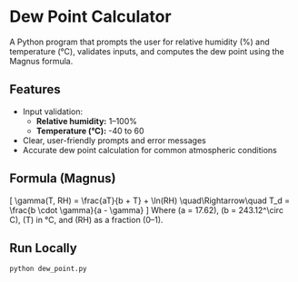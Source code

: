 # Dew Point Calculator 

A Python program that prompts the user for relative humidity (%) and temperature (°C), validates inputs, and computes the dew point using the Magnus formula.

## Features
- Input validation:
  - **Relative humidity:** 1–100%
  - **Temperature (°C):** -40 to 60
- Clear, user-friendly prompts and error messages
- Accurate dew point calculation for common atmospheric conditions

## Formula (Magnus)
\[
\gamma(T, RH) = \frac{aT}{b + T} + \ln(RH)
\quad\Rightarrow\quad
T_d = \frac{b \cdot \gamma}{a - \gamma}
\]
Where \(a = 17.62\), \(b = 243.12^\circ C\), \(T\) in °C, and \(RH\) as a fraction (0–1).

## Run Locally
```bash
python dew_point.py

